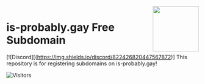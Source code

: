 <img src="https://camo.githubusercontent.com/be90f9c245b4bbb0e0c5c02fe9f5a763dbe0344b6babd05f82da4f39d1c69f64/68747470733a2f2f692e70696e696d672e636f6d2f6f726967696e616c732f63392f61392f66612f63396139666133613166643538663730646631613035616465373161653666652e676966" align="right" width="120"/>

# is-probably.gay Free Subdomain  
[![Discord][(https://img.shields.io/discord/822426820447567872)]
This repository is for registering subdomains on is-probably.gay!

![Visitors](https://count.getloli.com/get/@a)
